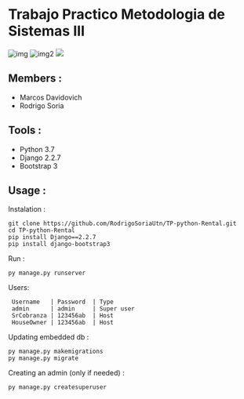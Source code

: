 # Trabajo Practico Metodologia de Sistemas III
![img](https://i.pinimg.com/originals/d9/70/36/d97036b366cf7dc60cebf3a4fee58463.png) ![img2](http://mareconversionpro.fr/wp-content/uploads/2017/05/bootstrap-logo-300x300.jpg) ![](https://freepngimg.com/thumb/python_logo/7-2-python-logo-free-download-png-thumb.png)

## Members :
 - Marcos Davidovich
 - Rodrigo Soria
## Tools :
 - Python 3.7
 - Django 2.2.7
 - Bootstrap 3
## Usage :
   Instalation :
   
    git clone https://github.com/RodrigoSoriaUtn/TP-python-Rental.git
    cd TP-python-Rental
    pip install Django==2.2.7
    pip install django-bootstrap3
 
  Run :
  
    py manage.py runserver
    
  Users:
  
     Username   | Password  | Type
     admin      | admin     | Super user
     SrCobranza | 123456ab  | Host
     HouseOwner | 123456ab  | Host
  Updating embedded db :
   
    py manage.py makemigrations
    py manage.py migrate
  
  Creating an admin (only if needed) :
  
    py manage.py createsuperuser
